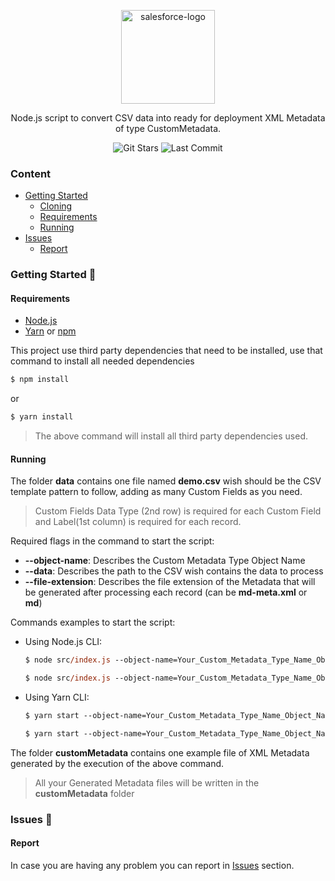 <!-- VARS -->

[star-badge]: https://img.shields.io/github/stars/joaomnabais/sf-custom-metadata-types-records-generator?logo=github
[last-commit-badge]: https://img.shields.io/github/last-commit/joaomnabais/sf-custom-metadata-types-records-generator
[issues-url]: https://github.com/joaomnabais/sf-custom-metadata-types-records-generator/issues/
[node-url]: https://nodejs.org/en
[yarn-url]: https://classic.yarnpkg.com/
[npm-url]: https://www.npmjs.com/

<!-- VARS -->

<p align="center">
  <img src="https://www.salesforce.com/content/dam/sfdc-docs/www/logos/logo-salesforce.svg" alt="salesforce-logo" width="150"/>
</p>

<p align="center">
  Node.js script to convert CSV data into ready for deployment XML Metadata of type CustomMetadata.
</p>

<div align="center">

![Git Stars][star-badge]
![Last Commit][last-commit-badge]

</div>

### Content

- [Getting Started](#Getting-Started-)
  - [Cloning](#Cloning)
  - [Requirements](#Requirements)
  - [Running](#Running)
- [Issues](#Issues-)
  - [Report](#Report)

### Getting Started 🚀

#### Requirements

- [Node.js][node-url]
- [Yarn][yarn-url] or [npm][npm-url]

This project use third party dependencies that need to be installed, use that command to install all needed dependencies

```ps
$ npm install
```

or

```ps
$ yarn install
```

> The above command will install all third party dependencies used.

#### Running

The folder **data** contains one file named **demo.csv** wish should be the CSV template pattern to follow, adding as many Custom Fields as you need.

> Custom Fields Data Type (2nd row) is required for each Custom Field and Label(1st column) is required for each record.

Required flags in the command to start the script:

- **--object-name**: Describes the Custom Metadata Type Object Name
- **--data**: Describes the path to the CSV wish contains the data to process
- **--file-extension**: Describes the file extension of the Metadata that will be generated after processing each record (can be **md-meta.xml** or **md**)

Commands examples to start the script:

- Using Node.js CLI:
  ```ps
  $ node src/index.js --object-name=Your_Custom_Metadata_Type_Name_Object_Name --data=../data/demo.csv --file-extension=md-meta.xml
  ```
  ```ps
  $ node src/index.js --object-name=Your_Custom_Metadata_Type_Name_Object_Name --data=../data/demo.csv --file-extension=md
  ```
- Using Yarn CLI:
  ```ps
  $ yarn start --object-name=Your_Custom_Metadata_Type_Name_Object_Name --data=../data/demo.csv --file-extension=md-meta.xml
  ```
  ```ps
  $ yarn start --object-name=Your_Custom_Metadata_Type_Name_Object_Name --data=../data/demo.csv --file-extension=md
  ```

The folder **customMetadata** contains one example file of XML Metadata generated by the execution of the above command.

> All your Generated Metadata files will be written in the **customMetadata** folder

### Issues 🐛

#### Report

In case you are having any problem you can report in [Issues][issues-url] section.
